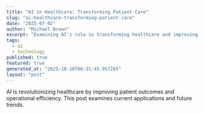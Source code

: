 ```yaml
---
title: "AI in Healthcare: Transforming Patient Care"
slug: "ai-healthcare-transforming-patient-care"
date: "2025-07-02"
author: "Michael Brown"
excerpt: "Examining AI's role in transforming healthcare and improving patient outcomes."
tags:
  - ai
  - technology
published: true
featured: true
generated_at: "2025-10-18T06:31:45.957265"
layout: "post"
---
```


AI is revolutionizing healthcare by improving patient outcomes and operational efficiency. This post examines current applications and future trends.